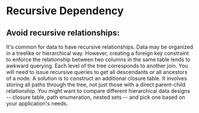 # Recursive Dependency

  ## **Avoid recursive relationships:**   
  It's common for data to have recursive relationships. Data may be organized in a
  treelike or hierarchical way. However, creating a foreign key constraint to enforce
  the relationship between two columns in the same table lends to awkward querying.
  Each level of the tree corresponds to another join. You will need to issue recursive
  queries to get all descendants or all ancestors of a node.
  A solution is to construct an additional closure table. It involves storing all paths
  through the tree, not just those with a direct parent-child relationship.
  You might want to compare different hierarchical data designs -- closure table,
  path enumeration, nested sets -- and pick one based on your application's needs.